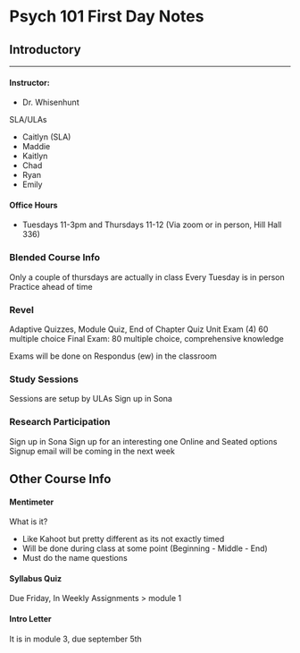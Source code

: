 # Psych 101 First Day Notes

## Introductory
---
#### Instructor: 
- Dr. Whisenhunt

SLA/ULAs
- Caitlyn (SLA)
- Maddie
- Kaitlyn
- Chad
- Ryan
- Emily

#### Office Hours
- Tuesdays 11-3pm and Thursdays 11-12 (Via zoom or in person, Hill Hall 336)

### Blended Course Info
Only a couple of thursdays are actually in class
Every Tuesday is in person
Practice ahead of time

### Revel
Adaptive Quizzes, Module Quiz, End of Chapter Quiz
Unit Exam (4) 60 multiple choice
Final Exam: 80 multiple choice, comprehensive knowledge

Exams will be done on Respondus (ew) in the classroom

### Study Sessions
Sessions are setup by ULAs
Sign up in Sona

### Research Participation
Sign up in Sona
Sign up for an interesting one
Online and Seated options
Signup email will be coming in the next week

## Other Course Info
#### Mentimeter
What is it? 
- Like Kahoot but pretty different as its not exactly timed
- Will be done during class at some point (Beginning - Middle - End)
- Must do the name questions
#### Syllabus Quiz
Due Friday, In Weekly Assignments > module 1
#### Intro Letter
It is in module 3, due september 5th